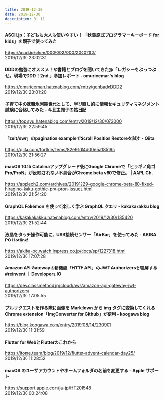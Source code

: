 ```yaml
---
title: 2019-12-30
date: 2019-12-30
description: B! 11
---
```


#### ASCII.jp：子どもも大人も使いやすい！ 「秋葉原式プログラマーキーボード for kids」を親子で使ってみた
https://ascii.jp/elem/000/002/000/2000792/<br>
2019/12/30 23:02:31<br>


#### DDDの勉強にオススメ！な書籍とブログを聞いてきた@「レガシーをぶっつぶせ。現場でDDD！2nd 」参加レポート - omuriceman's blog
https://omuriceman.hatenablog.com/entry/genbadeDDD2<br>
2019/12/30 23:01:20<br>


#### 子育て中の就職氷河期世代として、学び直し的に情報セキュリティマネジメント試験に合格してみた - 斗比主閲子の姑日記
https://topisyu.hatenablog.com/entry/2019/12/30/073000<br>
2019/12/30 22:59:45<br>


#### 「zeit/swr」のpagination exampleでScroll Position Restoreを試す - Qiita
https://qiita.com/fortkle/items/82e91df4d00e5a18519c<br>
2019/12/30 21:56:27<br>


#### macOS 10.15 Catalinaアップグレード後にGoogle Chromeで「ヒラギノ角ゴ Pro/ProN」が反映されない不具合がChrome beta v80で修正。 | AAPL Ch.
https://applech2.com/archives/20191229-google-chrome-beta-80-fixed-hiragino-kaku-gothic-pro-pron-issues.html<br>
2019/12/30 21:54:20<br>


#### GraphQL Pokémon を使って楽しく学ぶ GraphQL クエリ - kakakakakku blog
https://kakakakakku.hatenablog.com/entry/2019/12/30/135420<br>
2019/12/30 21:52:44<br>


#### 液晶をタッチ操作可能に、USB接続センサー「AirBar」を使ってみた - AKIBA PC Hotline!
https://akiba-pc.watch.impress.co.jp/docs/sp/1227318.html<br>
2019/12/30 17:07:28<br>


#### Amazon API Gatewayの新機能「HTTP API」のJWT Authorizersを理解する #reinvent ｜ Developers.IO
https://dev.classmethod.jp/cloud/aws/amazon-api-gateway-jwt-authorizers/<br>
2019/12/30 17:05:55<br>


#### プルリクエストを作る際に画像を Markdown から img タグに変換してくれる Chrome extension「ImgConverter for Github」が便利 - koogawa blog
https://blog.koogawa.com/entry/2019/08/14/230901<br>
2019/12/30 11:31:59<br>


#### Flutter for WebとFlutterのこれから
https://itome.team/blog/2019/12/flutter-advent-calendar-day25/<br>
2019/12/30 11:28:52<br>


#### macOS のユーザアカウントやホームフォルダの名前を変更する - Apple サポート
https://support.apple.com/ja-jp/HT201548<br>
2019/12/30 00:24:08<br>


